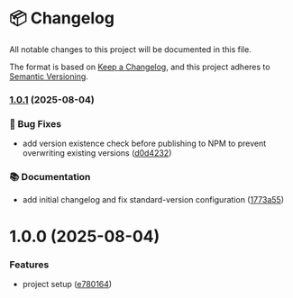 # 📦 Changelog

All notable changes to this project will be documented in this file.

The format is based on [Keep a Changelog](https://keepachangelog.com/en/1.0.0/),
and this project adheres to [Semantic Versioning](https://semver.org/spec/v2.0.0.html).


### [1.0.1](https://github.com/nacorga/datataki-client/compare/v1.0.0...v1.0.1) (2025-08-04)


### 🐛 Bug Fixes

* add version existence check before publishing to NPM to prevent overwriting existing versions ([d0d4232](https://github.com/nacorga/datataki-client/commit/d0d4232b29a55f0c4313825c596dfb249725e02b))


### 📚 Documentation

* add initial changelog and fix standard-version configuration ([1773a55](https://github.com/nacorga/datataki-client/commit/1773a55b7bb827180101575ad6188add3bdb44ce))

# 1.0.0 (2025-08-04)


### Features

* project setup ([e780164](https://github.com/nacorga/datataki-client/commit/e78016459a0f85f9f42a73baeb7b32271fc0de1c))

